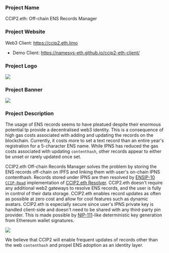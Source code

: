 ### Project Name

CCIP2.eth: Off-chain ENS Records Manager

### Project Website

Web3 Client: https://ccip2.eth.limo

- Demo Client: https://namesys-eth.github.io/ccip2-eth-client/

### Project Logo

![](https://raw.githubusercontent.com/namesys-eth/ccip2-resources/main/graphics/png/logo.png)

### Project Banner

![](https://raw.githubusercontent.com/namesys-eth/ccip2-resources/main/graphics/png/banner-dark.png)

### Project Description

The usage of ENS records seems to have pleatued despite their enormous potential tp provide a decentralised web3 identity. This is a consequence of high gas costs associated with adding and updating the records on the blockchain. Currently, it costs more to set a text record than an entire year's registration for a 5-character ENS name. While IPNS has reduced the gas costs associated with updating `contenthash`, other records appear to either be unset or rarely updated once set.

CCIP2.eth Off-chain Records Manager solves the problem by storing the ENS records off-chain on IPFS and linking them with user's on-chain IPNS contenthash. Records stored under IPNS are then resolved by [ENSIP-10 `CCIP-Read`](https://docs.ens.domains/ens-improvement-proposals/ensip-10-wildcard-resolution) implementation of [CCIP2.eth Resolver](https://github.com/namesys-eth/ccip2-eth-resolver). CCIP2.eth doesn't require any additional web2 gateways to resolve ENS records, and the user is fully in control of their data storage. CCIP2.eth enables record updates as often as possible at zero cost and allow for cool features such as dynamic avatars. CCIP2.eth is especially secure since user's IPNS private key is handled client-side and doesn't need to be shared with any third-party pin provider. This is made possible by [NIP-111](https://github.com/dostr-eth/nips/blob/ethkeygen/111.md)-like deterministic key generation from Ethereum wallet signatures.

![](https://raw.githubusercontent.com/namesys-eth/ccip2-resources/main/graphics/png/ccip2.png)

We believe that CCIP2 will enable frequent updates of records other than the web `contenthash` and propel ENS adoption as an identity layer.
